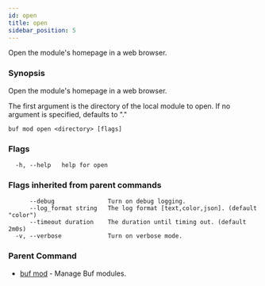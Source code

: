 ```yaml
---
id: open
title: open
sidebar_position: 5
---
```

Open the module's homepage in a web browser.

### Synopsis

Open the module&#39;s homepage in a web browser.

The first argument is the directory of the local module to open. If no argument is specified, defaults to &#34;.&#34; 

```
buf mod open <directory> [flags]
```

### Flags

```
  -h, --help   help for open
```

### Flags inherited from parent commands

```
      --debug               Turn on debug logging.
      --log_format string   The log format [text,color,json]. (default "color")
      --timeout duration    The duration until timing out. (default 2m0s)
  -v, --verbose             Turn on verbose mode.
```

### Parent Command

* [buf mod](index)	 - Manage Buf modules.
